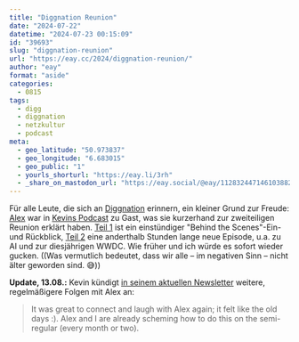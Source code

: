 ```yaml
---
title: "Diggnation Reunion"
date: "2024-07-22"
datetime: "2024-07-23 00:15:09"
id: "39693"
slug: "diggnation-reunion"
url: "https://eay.cc/2024/diggnation-reunion/"
author: "eay"
format: "aside"
categories:
  - 0815
tags:
  - digg
  - diggnation
  - netzkultur
  - podcast
meta:
  - geo_latitude: "50.973837"
  - geo_longitude: "6.683015"
  - geo_public: "1"
  - yourls_shorturl: "https://eay.li/3rh"
  - _share_on_mastodon_url: "https://eay.social/@eay/112832447146103882"
---
```


Für alle Leute, die sich an [Diggnation](https://en.wikipedia.org/wiki/Diggnation) erinnern, ein kleiner Grund zur Freude: [Alex](https://www.instagram.com/alexalbrecht/) war in [Kevins Podcast](https://www.kevinrose.com/) zu Gast, was sie kurzerhand zur zweiteiligen Reunion erklärt haben. [Teil 1](https://youtube.com/watch?v=Y1vX5xDgk5Y) ist ein einstündiger "Behind the Scenes"-Ein- und Rückblick, [Teil 2](https://youtube.com/watch?v=Cd7vhmaKP6E) eine anderthalb Stunden lange neue Episode, u.a. zu AI und zur diesjährigen WWDC. Wie früher und ich würde es sofort wieder gucken. ((Was vermutlich bedeutet, dass wir alle – im negativen Sinn – nicht älter geworden sind. 😅))

**Update, 13.08.:** Kevin kündigt [in seinem aktuellen Newsletter](https://www.kevinrose.com/p/big-update-diggnation-is-back-a-new) weitere, regelmäßigere Folgen mit Alex an:

> It was great to connect and laugh with Alex again; it felt like the old days :). Alex and I are already scheming how to do this on the semi-regular (every month or two).
